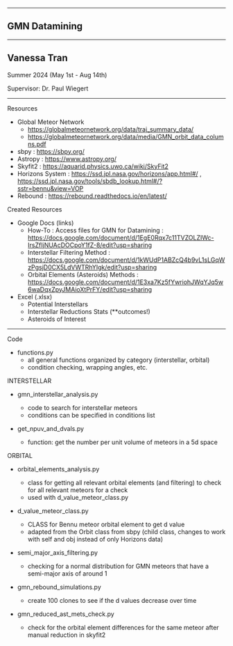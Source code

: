 ----------------------------------------
GMN Datamining
----------------------------------------
----------------------------------------
Vanessa Tran
----------------------------------------

Summer 2024 (May 1st - Aug 14th)

Supervisor: Dr. Paul Wiegert

----------------------------------------

Resources

- Global Meteor Network
  - https://globalmeteornetwork.org/data/traj_summary_data/
  - https://globalmeteornetwork.org/data/media/GMN_orbit_data_columns.pdf
- sbpy : https://sbpy.org/
- Astropy : https://www.astropy.org/
- Skyfit2 : https://aquarid.physics.uwo.ca/wiki/SkyFit2
- Horizons System : https://ssd.jpl.nasa.gov/horizons/app.html#/ , https://ssd.jpl.nasa.gov/tools/sbdb_lookup.html#/?sstr=bennu&view=VOP
- Rebound : https://rebound.readthedocs.io/en/latest/

Created Resources

- Google Docs (links)
  - How-To : Access files for GMN for Datamining : https://docs.google.com/document/d/1EgE0Rqx7c11TVZOLZIWc-IrsZfIjNUAcDOCpoY1fZ-8/edit?usp=sharing
  - Interstellar Filtering Method : https://docs.google.com/document/d/1kWUdP1ABZcQ4b9vL1sLGqWzPgsjD0CX5LdVWTRhYIgk/edit?usp=sharing
  - Orbital Elements (Asteroids) Methods : https://docs.google.com/document/d/1E3xa7Kz5fYwriohJWqYJq5w6waDqxZpyJMAioXtPrFY/edit?usp=sharing
- Excel (.xlsx)
  - Potential Interstellars
  - Interstellar Reductions Stats (**outcomes!)
  - Asteroids of Interest 

-----------------------------------------

Code

- functions.py
  - all general functions organized by category (interstellar, orbital)
  - condition checking, wrapping angles, etc.

INTERSTELLAR

- gmn_interstellar_analysis.py
  - code to search for interstellar meteors
  - conditions can be specified in conditions list
 
- get_npuv_and_dvals.py
  - function: get the number per unit volume of meteors in a 5d space

ORBITAL

- orbital_elements_analysis.py
  - class for getting all relevant orbital elements (and filtering) to check for all relevant meteors for a check
  - used with d_value_meteor_class.py

- d_value_meteor_class.py
  - CLASS for Bennu meteor orbital element to get d value
  - adapted from the Orbit class from sbpy (child class, changes to work with self and obj instead of only Horizons data)
 
- semi_major_axis_filtering.py
  - checking for a normal distribution for GMN meteors that have a semi-major axis of around 1

- gmn_rebound_simulations.py
  - create 100 clones to see if the d values decrease over time
 
- gmn_reduced_ast_mets_check.py
  - check for the orbital element differences for the same meteor after manual reduction in skyfit2


